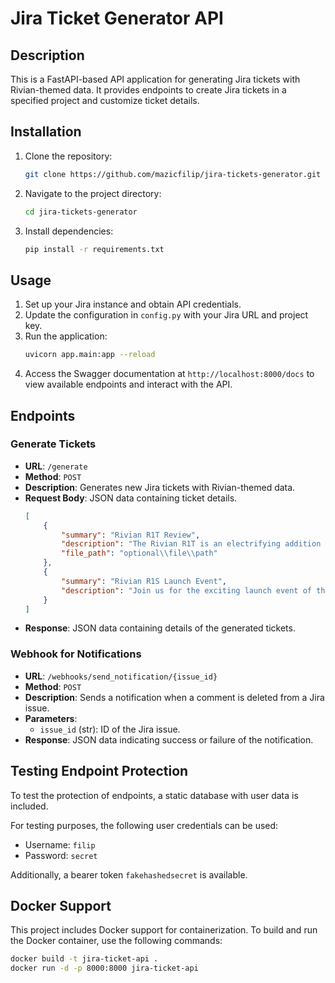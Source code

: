 # Jira Ticket Generator API

## Description
This is a FastAPI-based API application for generating Jira tickets with Rivian-themed data. It provides endpoints to create Jira tickets in a specified project and customize ticket details.

## Installation
1. Clone the repository:
    ```bash
    git clone https://github.com/mazicfilip/jira-tickets-generator.git
    ```
2. Navigate to the project directory:
    ```bash
    cd jira-tickets-generator
    ```
3. Install dependencies:
    ```bash
    pip install -r requirements.txt
    ```

## Usage
1. Set up your Jira instance and obtain API credentials.
2. Update the configuration in `config.py` with your Jira URL and project key.
3. Run the application:
    ```bash
    uvicorn app.main:app --reload
    ```
4. Access the Swagger documentation at `http://localhost:8000/docs` to view available endpoints and interact with the API.

## Endpoints

### Generate Tickets
- **URL**: `/generate`
- **Method**: `POST`
- **Description**: Generates new Jira tickets with Rivian-themed data.
- **Request Body**: JSON data containing ticket details.
    ```json
    [
        {
            "summary": "Rivian R1T Review",
            "description": "The Rivian R1T is an electrifying addition to the pickup truck market, combining innovative technology with rugged capabilities.",
            "file_path": "optional\\file\\path"
        },
        {
            "summary": "Rivian R1S Launch Event",
            "description": "Join us for the exciting launch event of the Rivian R1S, an all-electric SUV revolutionizing the automotive industry."
        }
    ]
    ```
- **Response**: JSON data containing details of the generated tickets.

### Webhook for Notifications
- **URL**: `/webhooks/send_notification/{issue_id}`
- **Method**: `POST`
- **Description**: Sends a notification when a comment is deleted from a Jira issue.
- **Parameters**:
    - `issue_id` (str): ID of the Jira issue.
- **Response**: JSON data indicating success or failure of the notification.

## Testing Endpoint Protection

To test the protection of endpoints, a static database with user data is included.

For testing purposes, the following user credentials can be used:

- Username: `filip`
- Password: `secret`

Additionally, a bearer token `fakehashedsecret` is available.

## Docker Support
This project includes Docker support for containerization. To build and run the Docker container, use the following commands:
```bash
docker build -t jira-ticket-api .
docker run -d -p 8000:8000 jira-ticket-api